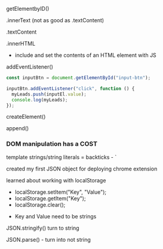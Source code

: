 getElementbyID()

.innerText (not as good as .textContent)

.textContent

.innerHTML

- include and set the contents of an HTML element with JS

addEventListener()

```javascript
const inputBtn = document.getElementById("input-btn");

inputBtn.addEventListener("click", function () {
  myLeads.push(inputEl.value);
  console.log(myLeads);
});
```

createElement()

append()

### DOM manipulation has a COST

template strings/string literals = backticks - `

created my first JSON object for deploying chrome extension

learned about working with localStorage

- localStorage.setItem("Key", "Value");
- localStorage.getItem("Key");
- localStorage.clear();

* Key and Value need to be strings

JSON.stringify() turn to string

JSON.parse() - turn into not string
